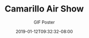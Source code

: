 ---
title: "Camarillo Air Show"
date: 2019-01-12T09:32:32-08:00
draft: false
client: "Key Club"
subtitle: "GIF Poster"
image: "/img/air-show.gif"
---